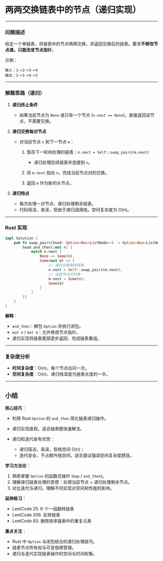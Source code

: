 # 两两交换链表中的节点（递归实现）

---

### 问题描述

给定一个单链表，将链表中的节点两两交换，并返回交换后的链表。要求**不修改节点值，只能改变节点指针**。

示例：

```text
输入：1->2->3->4
输出：2->1->4->3
```

---

### 解题思路（递归）

1. **递归终止条件**

   * 如果当前节点为 `None` 或只有一个节点 (`n.next == None`)，直接返回该节点，不需要交换。
2. **递归交换每对节点**

   * 对当前节点 `n` 和下一节点 `m`：

     1. 暂存下一轮待处理的链表：`n.next = Self::swap_pairs(m.next)`

        * 递归处理后续链表并连接到 `n`。
     2. 将 `m.next` 指向 `n`，完成当前节点对的交换。
     3. 返回 `m` 作为新的头节点。
3. **递归特点**

   * 每次处理一对节点，递归处理剩余链表。
   * 代码简洁，易读，但由于递归调用栈，空间复杂度为 O(n)。

---

### Rust 实现

```rust
impl Solution {
    pub fn swap_pairs(head: Option<Box<ListNode>>) -> Option<Box<ListNode>> {
        head.and_then(|mut n| {
            match n.next {
                None => Some(n),
                Some(mut m) => {
                    // 递归交换剩余链表
                    n.next = Self::swap_pairs(m.next);
                    // 当前节点对交换
                    m.next = Some(n);
                    Some(m)
                }
            }
        })
    }
}
```

**解释**：

* `and_then`：解包 `Option` 并执行闭包。
* `mut n` / `mut m`：允许修改节点指针。
* 递归实现将链表尾部逐步返回，完成链表重组。

---

### 复杂度分析

* **时间复杂度**：O(n)，每个节点访问一次。
* **空间复杂度**：O(n)，递归栈深度为链表长度的一半。

---

## 小结

**核心技巧**：

* 利用 Rust `Option` 的 `and_then` 简化链表递归操作。
* 递归实现直观，适合链表题快速解法。
* 递归和迭代各有优势：

  * 递归简洁，易读，但栈空间 O(n)；
  * 迭代安全，不占额外栈空间，适合面试强调空间复杂度题目。

**学习方法论**：

1. 熟练掌握 `Option` 的函数式操作 (`map` / `and_then`)。
2. 理解递归链表处理的思想：处理当前节点 + 递归处理剩余节点。
3. 对比迭代与递归，理解不同实现对空间和性能的影响。

**延伸练习**：

* LeetCode 25. K 个一组翻转链表
* LeetCode 206. 反转链表
* LeetCode 83. 删除排序链表中的重复元素

**重点关注**：

* Rust 中 `Option` 与闭包结合的递归处理技巧。
* 链表节点所有权与可变借用管理。
* 递归与迭代实现链表操作的空间与时间权衡。
